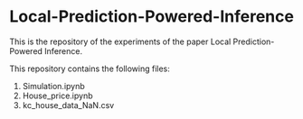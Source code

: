 # Local-Prediction-Powered-Inference
This is the repository of the experiments of the paper Local Prediction-Powered Inference.

This repository contains the following files:
1. Simulation.ipynb
2. House_price.ipynb
3. kc_house_data_NaN.csv
